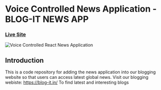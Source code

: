 # Voice Controlled News Application - BLOG-IT NEWS APP

### [Live Site](https://blogit-news-app.vercel.app/)

![Voice Controlled React News Application](https://i.ibb.co/SVyK6Nh/Screenshot-2020-08-03-at-21-24-23.png)

## Introduction
This is a code repository for adding the news application into our blogging website so that users can access latest global news.
Visit our blogging webiste: https://blog-it.in/ 
To find latest and interesting blogs

